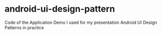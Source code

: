 android-ui-design-pattern
=========================

Code of the Application Demo I used for my presentation Android UI Design Patterns in practice